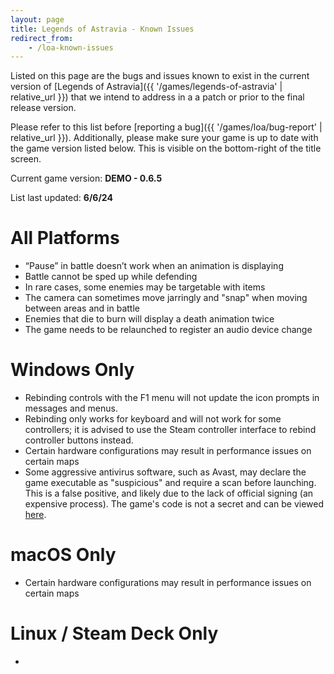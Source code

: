 ```yaml
---
layout: page
title: Legends of Astravia - Known Issues
redirect_from:
    - /loa-known-issues
---
```

Listed on this page are the bugs and issues known to exist in the current version of [Legends of Astravia]({{ '/games/legends-of-astravia' | relative_url }}) that we intend to address in a a patch or prior to the final release version.

Please refer to this list before [reporting a bug]({{ '/games/loa/bug-report' | relative_url }}). 
Additionally, please make sure your game is up to date with the game version listed below. This is visible on the bottom-right of the title screen.

Current game version: **DEMO - 0.6.5**

List last updated: **6/6/24**

# All Platforms

- “Pause” in battle doesn’t work when an animation is displaying
- Battle cannot be sped up while defending
- In rare cases, some enemies may be targetable with items
- The camera can sometimes move jarringly and "snap" when moving between areas and in battle
- Enemies that die to burn will display a death animation twice
- The game needs to be relaunched to register an audio device change

# Windows Only

- Rebinding controls with the F1 menu will not update the icon prompts in messages and menus.
- Rebinding only works for keyboard and will not work for some controllers; it is advised to use the Steam controller interface to rebind controller buttons instead.
- Certain hardware configurations may result in performance issues on certain maps
- Some aggressive antivirus software, such as Avast, may declare the game executable as "suspicious" and require a scan before launching. This is a false positive, and likely due to the lack of official signing (an expensive process). The game's code is not a secret and can be viewed [here](https://github.com/JaidenAlemni/mkxp-z).

# macOS Only

- Certain hardware configurations may result in performance issues on certain maps

# Linux / Steam Deck Only

- 

